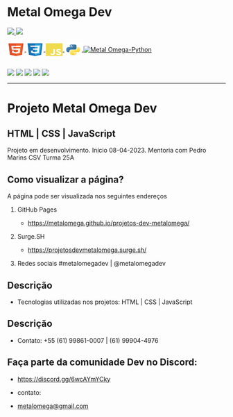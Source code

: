 # Metal Omega Dev

 <div>
  <a href="https://linktr.ee/metalomegadev">
  <img height="180em" src="https://github-readme-stats.vercel.app/api?username=metalomega&show_icons=true&theme=dark&include_all_commits=true&count_private=true"/>
  <img height="180em" src="https://github-readme-stats.vercel.app/api/top-langs/?username=metalomega&layout=compact&langs_count=7&theme=dark"/>
</div>
  
<div style="display: inline_block"><br>
  <img align="center" alt="Metal Omega-HTML" height="30" width="40" src="https://raw.githubusercontent.com/devicons/devicon/master/icons/html5/html5-original.svg">
  <img align="center" alt="Metal Omega-CSS" height="30" width="40" src="https://raw.githubusercontent.com/devicons/devicon/master/icons/css3/css3-original.svg">
    <img align="center" alt="Metal Omega-Js" height="30" width="40" src="https://raw.githubusercontent.com/devicons/devicon/master/icons/javascript/javascript-plain.svg">
  <img align="center" alt="Metal Omega-Python" height="30" width="40" src="https://raw.githubusercontent.com/devicons/devicon/master/icons/python/python-original.svg">
  <img align="center" alt="Metal Omega-Python" height="30" width="40" src="https://icongr.am/devicon/php-original.svg?size=148&color=currentColor">  
</div>  
  
##
  <div> 
  <a href="https://www.youtube.com/channel/UCpK_l_wynBIh5cn-4SMbzig/" target="_blank"><img src="https://img.shields.io/badge/YouTube-FF0000?style=for-the-badge&logo=youtube&logoColor=white" target="_blank"></a>
  <a href="https://instagram.com/metalomegadev" target="_blank"><img src="https://img.shields.io/badge/-Instagram-%23E4405F?style=for-the-badge&logo=instagram&logoColor=white" target="_blank"></a>
 <a href="https://discord.gg/6wcAYmYCky" target="_blank"><img src="https://img.shields.io/badge/Discord-7289DA?style=for-the-badge&logo=discord&logoColor=white" target="_blank"></a> 
  <a href = "mailto:metalomega@gmail.com"><img src="https://img.shields.io/badge/-Gmail-%23333?style=for-the-badge&logo=gmail&logoColor=white" target="_blank"></a>
  <a href="https://br.linkedin.com/in/rafaelafs" target="_blank"><img src="https://img.shields.io/badge/-LinkedIn-%230077B5?style=for-the-badge&logo=linkedin&logoColor=white" target="_blank"></a> 
 
</div>
  
  -------------------------------------------------------------------------------------------------

# Projeto Metal Omega Dev
## HTML | CSS | JavaScript

Projeto em desenvolvimento. Início 08-04-2023. Mentoria com Pedro Marins CSV Turma 25A

## Como visualizar a página?

A página pode ser visualizada nos seguintes endereços

1) GitHub Pages
    * https://metalomega.github.io/projetos-dev-metalomega/
    
2) Surge.SH
    * https://projetosdevmetalomega.surge.sh/
    
3) Redes sociais #metalomegadev | @metalomegadev

## Descrição

* Tecnologias utilizadas nos projetos: HTML | CSS | JavaScript

## Descrição
* Contato: +55 (61) 99861-0007 | (61) 99904-4976

## Faça parte da comunidade Dev no Discord:

* https://discord.gg/6wcAYmYCky

* contato:
* metalomega@gmail.com

